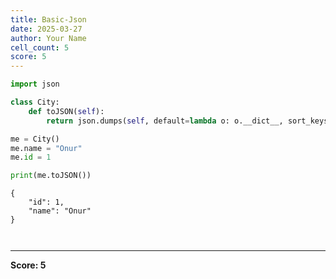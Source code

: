 ```yaml
---
title: Basic-Json
date: 2025-03-27
author: Your Name
cell_count: 5
score: 5
---
```


```python
import json
```


```python
class City:
    def toJSON(self):
        return json.dumps(self, default=lambda o: o.__dict__, sort_keys=True, indent=4)
```


```python
me = City()
me.name = "Onur"
me.id = 1

print(me.toJSON()) 
```

    {
        "id": 1,
        "name": "Onur"
    }



```python

```


```python

```


---
**Score: 5**

